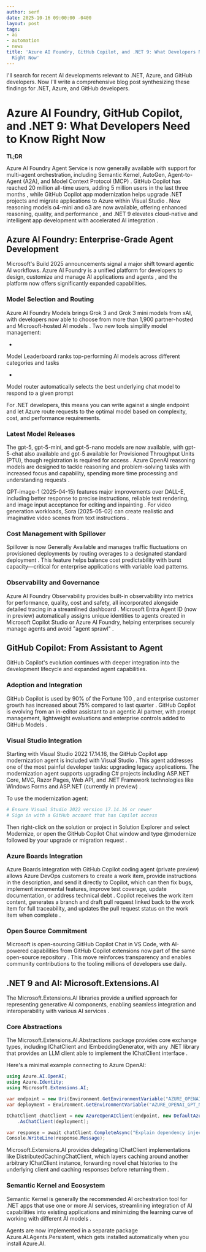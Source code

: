 ```yaml
---
author: serf
date: 2025-10-16 09:00:00 -0400
layout: post
tags:
- ai
- automation
- news
title: 'Azure AI Foundry, GitHub Copilot, and .NET 9: What Developers Need to Know
  Right Now'
---
```


I'll search for recent AI developments relevant to .NET, Azure, and GitHub developers.
Now I'll write a comprehensive blog post synthesizing these findings for .NET, Azure, and GitHub developers.

# Azure AI Foundry, GitHub Copilot, and .NET 9: What Developers Need to Know Right Now

**TL;DR**


Azure AI Foundry Agent Service is now generally available with support for multi-agent orchestration, including Semantic Kernel, AutoGen, Agent-to-Agent (A2A), and Model Context Protocol (MCP)
. 
GitHub Copilot has reached 20 million all-time users, adding 5 million users in the last three months
, while 
GitHub Copilot app modernization helps upgrade .NET projects and migrate applications to Azure within Visual Studio
. 
New reasoning models o4-mini and o3 are now available, offering enhanced reasoning, quality, and performance
, and 
.NET 9 elevates cloud-native and intelligent app development with accelerated AI integration
.

## Azure AI Foundry: Enterprise-Grade Agent Development

Microsoft's Build 2025 announcements signal a major shift toward agentic AI workflows. 
Azure AI Foundry is a unified platform for developers to design, customize and manage AI applications and agents
, and the platform now offers significantly expanded capabilities.

### Model Selection and Routing


Azure AI Foundry Models brings Grok 3 and Grok 3 mini models from xAI, with developers now able to choose from more than 1,900 partner-hosted and Microsoft-hosted AI models
. Two new tools simplify model management:

- 
Model Leaderboard ranks top-performing AI models across different categories and tasks

- 
Model router automatically selects the best underlying chat model to respond to a given prompt


For .NET developers, this means you can write against a single endpoint and let Azure route requests to the optimal model based on complexity, cost, and performance requirements.

### Latest Model Releases


The gpt-5, gpt-5-mini, and gpt-5-nano models are now available, with gpt-5-chat also available and gpt-5 available for Provisioned Throughput Units (PTU), though registration is required for access
. 
Azure OpenAI reasoning models are designed to tackle reasoning and problem-solving tasks with increased focus and capability, spending more time processing and understanding requests
.


GPT-image-1 (2025-04-15) features major improvements over DALL-E, including better response to precise instructions, reliable text rendering, and image input acceptance for editing and inpainting
. For video generation workloads, 
Sora (2025-05-02) can create realistic and imaginative video scenes from text instructions
.

### Cost Management with Spillover


Spillover is now Generally Available and manages traffic fluctuations on provisioned deployments by routing overages to a designated standard deployment
. This feature helps balance cost predictability with burst capacity—critical for enterprise applications with variable load patterns.

### Observability and Governance


Azure AI Foundry Observability provides built-in observability into metrics for performance, quality, cost and safety, all incorporated alongside detailed tracing in a streamlined dashboard
. 
Microsoft Entra Agent ID (now in preview) automatically assigns unique identities to agents created in Microsoft Copilot Studio or Azure AI Foundry, helping enterprises securely manage agents and avoid "agent sprawl"
.

## GitHub Copilot: From Assistant to Agent

GitHub Copilot's evolution continues with deeper integration into the development lifecycle and expanded agent capabilities.

### Adoption and Integration


GitHub Copilot is used by 90% of the Fortune 100
, and 
enterprise customer growth has increased about 75% compared to last quarter
. 
GitHub Copilot is evolving from an in-editor assistant to an agentic AI partner, with prompt management, lightweight evaluations and enterprise controls added to GitHub Models
.

### Visual Studio Integration


Starting with Visual Studio 2022 17.14.16, the GitHub Copilot app modernization agent is included with Visual Studio
. This agent addresses one of the most painful developer tasks: upgrading legacy applications. 
The modernization agent supports upgrading C# projects including ASP.NET Core, MVC, Razor Pages, Web API, and .NET Framework technologies like Windows Forms and ASP.NET (currently in preview)
.

To use the modernization agent:

```bash
# Ensure Visual Studio 2022 version 17.14.16 or newer
# Sign in with a GitHub account that has Copilot access
```

Then 
right-click on the solution or project in Solution Explorer and select Modernize, or open the GitHub Copilot Chat window and type @modernize followed by your upgrade or migration request
.

### Azure Boards Integration


Azure Boards integration with GitHub Copilot coding agent (private preview) allows Azure DevOps customers to create a work item, provide instructions in the description, and send it directly to Copilot, which can then fix bugs, implement incremental features, improve test coverage, update documentation, or address technical debt
. 
Copilot receives the work item content, generates a branch and draft pull request linked back to the work item for full traceability, and updates the pull request status on the work item when complete
.

### Open Source Commitment


Microsoft is open-sourcing GitHub Copilot Chat in VS Code, with AI-powered capabilities from GitHub Copilot extensions now part of the same open-source repository
. This move reinforces transparency and enables community contributions to the tooling millions of developers use daily.

## .NET 9 and AI: Microsoft.Extensions.AI


The Microsoft.Extensions.AI libraries provide a unified approach for representing generative AI components, enabling seamless integration and interoperability with various AI services
.

### Core Abstractions


The Microsoft.Extensions.AI.Abstractions package provides core exchange types, including IChatClient and IEmbeddingGenerator, with any .NET library that provides an LLM client able to implement the IChatClient interface
.

Here's a minimal example connecting to Azure OpenAI:

```csharp
using Azure.AI.OpenAI;
using Azure.Identity;
using Microsoft.Extensions.AI;

var endpoint = new Uri(Environment.GetEnvironmentVariable("AZURE_OPENAI_ENDPOINT"));
var deployment = Environment.GetEnvironmentVariable("AZURE_OPENAI_GPT_NAME");

IChatClient chatClient = new AzureOpenAIClient(endpoint, new DefaultAzureCredential())
    .AsChatClient(deployment);

var response = await chatClient.CompleteAsync("Explain dependency injection in .NET");
Console.WriteLine(response.Message);
```


Microsoft.Extensions.AI provides delegating IChatClient implementations like DistributedCachingChatClient, which layers caching around another arbitrary IChatClient instance, forwarding novel chat histories to the underlying client and caching responses before returning them
.

### Semantic Kernel and Ecosystem


Semantic Kernel is generally the recommended AI orchestration tool for .NET apps that use one or more AI services, streamlining integration of AI capabilities into existing applications and minimizing the learning curve of working with different AI models
.


Agents are now implemented in a separate package Azure.AI.Agents.Persistent, which gets installed automatically when you install Azure.AI.